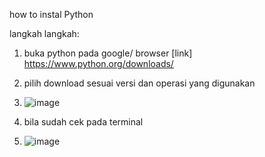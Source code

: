 how to instal Python

langkah langkah:
1. buka python pada google/ browser [link] https://www.python.org/downloads/
2. pilih download sesuai versi dan operasi yang digunakan

   
3. ![image](https://github.com/R-Samsam/pertemuan1-basis-data/assets/148309592/40a1b9d5-707f-47cb-867a-fc4ca8c5214c)

  
4. bila sudah cek pada terminal
5. ![image](https://github.com/R-Samsam/pertemuan1-basis-data/assets/148309592/f54d513f-cbe7-4087-8d21-bf334ef27003)

